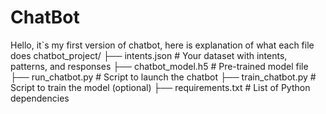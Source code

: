 # ChatBot
Hello, it`s my first version of chatbot, here is explanation of what each file does
chatbot_project/
├── intents.json              # Your dataset with intents, patterns, and responses
├── chatbot_model.h5          # Pre-trained model file
├── run_chatbot.py            # Script to launch the chatbot
├── train_chatbot.py          # Script to train the model (optional)
├── requirements.txt          # List of Python dependencies
